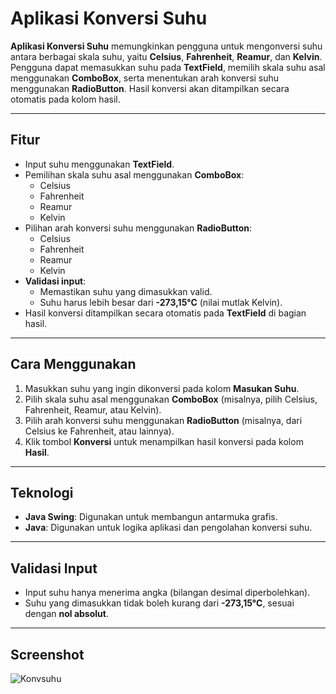# Aplikasi Konversi Suhu

**Aplikasi Konversi Suhu** memungkinkan pengguna untuk mengonversi suhu antara berbagai skala suhu, yaitu **Celsius**, **Fahrenheit**, **Reamur**, dan **Kelvin**. Pengguna dapat memasukkan suhu pada **TextField**, memilih skala suhu asal menggunakan **ComboBox**, serta menentukan arah konversi suhu menggunakan **RadioButton**. Hasil konversi akan ditampilkan secara otomatis pada kolom hasil.

---

## **Fitur**
- Input suhu menggunakan **TextField**.
- Pemilihan skala suhu asal menggunakan **ComboBox**:
  - Celsius
  - Fahrenheit
  - Reamur
  - Kelvin
- Pilihan arah konversi suhu menggunakan **RadioButton**:
  - Celsius
  - Fahrenheit
  - Reamur
  - Kelvin
- **Validasi input**:
  - Memastikan suhu yang dimasukkan valid.
  - Suhu harus lebih besar dari **-273,15°C** (nilai mutlak Kelvin).
- Hasil konversi ditampilkan secara otomatis pada **TextField** di bagian hasil.

---

## **Cara Menggunakan**
1. Masukkan suhu yang ingin dikonversi pada kolom **Masukan Suhu**.
2. Pilih skala suhu asal menggunakan **ComboBox** (misalnya, pilih Celsius, Fahrenheit, Reamur, atau Kelvin).
3. Pilih arah konversi suhu menggunakan **RadioButton** (misalnya, dari Celsius ke Fahrenheit, atau lainnya).
4. Klik tombol **Konversi** untuk menampilkan hasil konversi pada kolom **Hasil**.

---

## **Teknologi**
- **Java Swing**: Digunakan untuk membangun antarmuka grafis.
- **Java**: Digunakan untuk logika aplikasi dan pengolahan konversi suhu.

---

## **Validasi Input**
- Input suhu hanya menerima angka (bilangan desimal diperbolehkan).
- Suhu yang dimasukkan tidak boleh kurang dari **-273,15°C**, sesuai dengan **nol absolut**.

---

## **Screenshot**
![Konvsuhu](https://github.com/user-attachments/assets/d329a025-8396-4fb0-a01a-e8f6c1c25b28)
